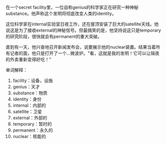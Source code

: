 在一个secret facility里，一位自称genius的科学家正在研究一种神秘substance。他声称这个发明将彻底改变人类的identity。

这位科学家在internal实验室日夜工作，还在屋顶安装了巨大的satellite天线。他说这是为了接收external的神秘信号。但最搞笑的是，他坚持说这只是temporary的研究阶段，很快就会有permanent的重大突破。

直到有一天，他兴奋地召开新闻发布会，说要展示他的nuclear装置。结果当着所有记者的面，他只是打开了一个...微波炉。"看，这就是我的发明！它可以让隔夜的外卖重新变得好吃！"

单词解释：
1. facility：设备，设施
2. genius：天才
3. substance：物质
4. identity：身份
5. internal：内部的
6. satellite：卫星
7. external：外部的
8. temporary：暂时的
9. permanent：永久的
10. nuclear：核能的 